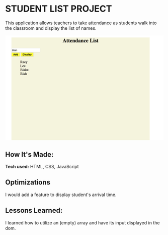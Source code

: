 # STUDENT LIST PROJECT
This application allows teachers to take attendance as students walk into the classroom and display the list of names.

![student list picture](studentlist.png)

## How It's Made:

**Tech used:** HTML, CSS, JavaScript

## Optimizations
I would add a feature to display student's arrival time. 

## Lessons Learned:

I learned how to utilize an (empty) array and have its input displayed in the dom.
